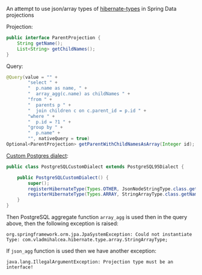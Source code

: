 An attempt to use json/array types of [hibernate-types](https://github.com/vladmihalcea/hibernate-types) in Spring Data projections

Projection:

```java
public interface ParentProjection {
	String getName();
	List<String> getChildNames();
}
```

Query:

```java
@Query(value = "" +
        "select " +
        "  p.name as name, " +
        "  array_agg(c.name) as childNames " +
        "from " +
        "  parents p " +
        "  join children c on c.parent_id = p.id " +
        "where " +
        "  p.id = ?1 " +
        "group by " +
        "  p.name" +
        "", nativeQuery = true)
Optional<ParentProjection> getParentWithChildNamesAsArray(Integer id);
```

[Custom Postgres dialect](https://vladmihalcea.com/hibernate-no-dialect-mapping-for-jdbc-type/):

```java
public class PostgreSQLCustomDialect extends PostgreSQL95Dialect {

	public PostgreSQLCustomDialect() {
		super();
		registerHibernateType(Types.OTHER, JsonNodeStringType.class.getName());
		registerHibernateType(Types.ARRAY, StringArrayType.class.getName());
	}
}
```

Then PostgreSQL aggregate function `array_agg` is used then in the query above, 
then the following exception is raised:

    org.springframework.orm.jpa.JpaSystemException: Could not instantiate Type: com.vladmihalcea.hibernate.type.array.StringArrayType;
    
If `json_agg` function is used then we have another exception:

    java.lang.IllegalArgumentException: Projection type must be an interface!  